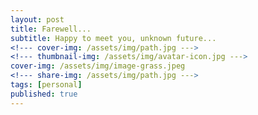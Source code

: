 ```yaml
---
layout: post
title: Farewell...
subtitle: Happy to meet you, unknown future...
<!--- cover-img: /assets/img/path.jpg --->
<!--- thumbnail-img: /assets/img/avatar-icon.jpg --->
cover-img: /assets/img/image-grass.jpeg
<!--- share-img: /assets/img/path.jpg --->
tags: [personal]
published: true
---
```


<!--- ![Painting](/assets/img/watercolor-drawing.jpg) --->
